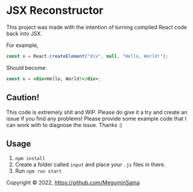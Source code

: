 # JSX Reconstructor

This project was made with the intention of turning compiled React code back into JSX.

For example,

```js
const x = React.createElement("div", null, "Hello, World!");
```

Should become:

```jsx
const x = <div>Hello, World!</div>;
```

## Caution!

This code is extremely shit and WIP. Please do give it a try and create an issue if you find any problems! Please provide some example code that I can work with to diagnose the issue. Thanks :)

## Usage

1. `npm install`
2. Create a folder called `input` and place your `.js` files in there.
3. Run `npm run start`

Copyright &copy; 2022, https://github.com/MeguminSama
